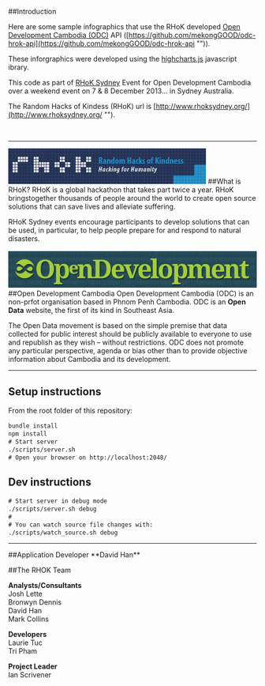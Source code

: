 ##Introduction

Here are some sample infographics that use the RHoK developed [Open Development Cambodia (ODC)](http://www.opendevelopmentcambodia.net/ "") API ([https://github.com/mekongGOOD/odc-hrok-api](https://github.com/mekongGOOD/odc-hrok-api "")). 

These inforgraphics were developed using the [highcharts.js](http://www.highcharts.com/ "") javascript ibrary.

This code as part of [RHoK Sydney](http://rhoksydney.org/ "") Event for Open Development Cambodia over a weekend event on 7 & 8 December 2013... in Sydney Australia.

The Random Hacks of Kindess (RHoK) url is [http://www.rhoksydney.org/](http://www.rhoksydney.org/ "").

<br/>
<hr/>

![rhok.png](_markdown_images/rhok.png "")
##What is RHoK?
RHoK is a global hackathon that takes part twice a year. RHoK bringstogether thousands of people around the world to create open source solutions that can save lives and alleviate suffering. 

RHoK Sydney events encourage participants to develop solutions that can be used, in particular, to help people prepare for and respond to natural disasters.
<br/>
<br/>
![odc.png](_markdown_images/odc.png "")
##Open Development Cambodia
Open Development Cambodia (ODC) is an non-prfot organisation based in Phnom Penh Cambodia. ODC is an **Open Data** website, the first of its kind in Southeast Asia. 

The Open Data movement is based on the simple premise that data collected for public interest should be publicly available to everyone to use and republish as they wish – without restrictions. ODC does not promote any particular perspective, agenda or bias other than to provide objective information about Cambodia and its development.
<br/>
<hr/>

## Setup instructions

From the root folder of this repository:

````shell
bundle install
npm install
# Start server
./scripts/server.sh
# Open your browser on http://localhost:2048/
````

## Dev instructions

````shell
# Start server in debug mode
./scripts/server.sh debug
#
# You can watch source file changes with:
./scripts/watch_source.sh debug
````



<hr/>
##Application Developer
**David Han**

##The RHOK Team

    
**Analysts/Consultants**
<br/>Josh Lette
<br/>Bronwyn Dennis
<br/>David Han
<br/>Mark Collins
	
**Developers**
<br/>Laurie Tuc
<br/>Tri Pham
	
**Project Leader**
<br/>Ian Scrivener
````
